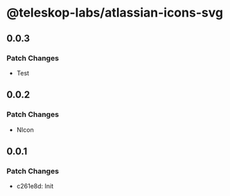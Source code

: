 # @teleskop-labs/atlassian-icons-svg

## 0.0.3

### Patch Changes

- Test

## 0.0.2

### Patch Changes

- NIcon

## 0.0.1

### Patch Changes

- c261e8d: Init
